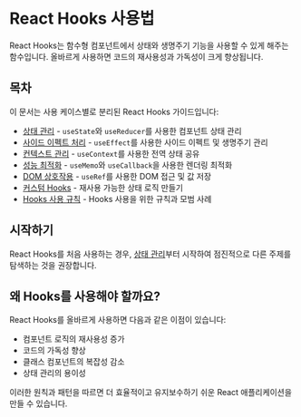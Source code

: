 # React Hooks 사용법

React Hooks는 함수형 컴포넌트에서 상태와 생명주기 기능을 사용할 수 있게 해주는 함수입니다. 올바르게 사용하면 코드의 재사용성과 가독성이 크게 향상됩니다.

## 목차

이 문서는 사용 케이스별로 분리된 React Hooks 가이드입니다:

- [상태 관리](./state-management.md) - `useState`와 `useReducer`를 사용한 컴포넌트 상태 관리
- [사이드 이펙트 처리](./side-effects.md) - `useEffect`를 사용한 사이드 이펙트 및 생명주기 관리
- [컨텍스트 관리](./context-management.md) - `useContext`를 사용한 전역 상태 공유
- [성능 최적화](./performance-optimization.md) - `useMemo`와 `useCallback`을 사용한 렌더링 최적화
- [DOM 상호작용](./dom-interaction.md) - `useRef`를 사용한 DOM 접근 및 값 저장
- [커스텀 Hooks](./custom-hooks.md) - 재사용 가능한 상태 로직 만들기
- [Hooks 사용 규칙](./hooks-rules.md) - Hooks 사용을 위한 규칙과 모범 사례

## 시작하기

React Hooks를 처음 사용하는 경우, [상태 관리](./state-management.md)부터 시작하여 점진적으로 다른 주제를 탐색하는 것을 권장합니다.

## 왜 Hooks를 사용해야 할까요?

React Hooks를 올바르게 사용하면 다음과 같은 이점이 있습니다:
- 컴포넌트 로직의 재사용성 증가
- 코드의 가독성 향상
- 클래스 컴포넌트의 복잡성 감소
- 상태 관리의 용이성

이러한 원칙과 패턴을 따르면 더 효율적이고 유지보수하기 쉬운 React 애플리케이션을 만들 수 있습니다.